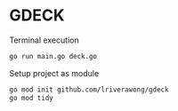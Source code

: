 # GDECK

Terminal execution

```sh
go run main.go deck.go
```

Setup project as module

```sh
go mod init github.com/lriverawong/gdeck
go mod tidy
```
